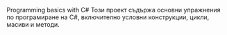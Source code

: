 Programming basics with C#
Този проект съдържа основни упражнения по програмиране на C#, включително условни конструкции, цикли, масиви и методи.
